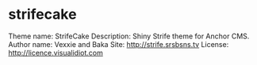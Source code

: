 strifecake
==========

Theme name: 	StrifeCake
Description:	Shiny Strife theme for Anchor CMS.
Author name:	Vexxie and Baka 
Site:           http://strife.srsbsns.tv
License:        http://licence.visualidiot.com
